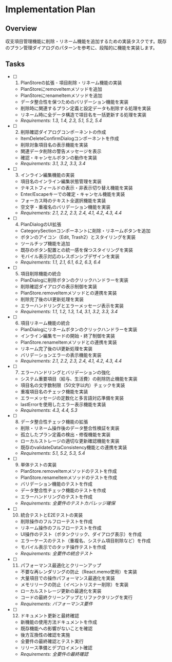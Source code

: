 # Implementation Plan

## Overview

収支項目管理機能に削除・リネーム機能を追加するための実装タスクです。既存のプラン管理ダイアログのパターンを参考に、段階的に機能を実装します。

## Tasks

- [ ] 1. PlanStoreの拡張 - 項目削除・リネーム機能の実装
  - PlanStoreにremoveItemメソッドを追加
  - PlanStoreにrenameItemメソッドを追加
  - データ整合性を保つためのバリデーション機能を実装
  - 削除時に関連するプラン定義と設定データも削除する処理を実装
  - リネーム時に全データ構造で項目名を一括更新する処理を実装
  - _Requirements: 1.3, 1.4, 2.3, 5.1, 5.2, 5.4_

- [ ] 2. 削除確認ダイアログコンポーネントの作成
  - ItemDeleteConfirmDialogコンポーネントを作成
  - 削除対象項目名の表示機能を実装
  - 関連データ削除の警告メッセージを表示
  - 確認・キャンセルボタンの動作を実装
  - _Requirements: 3.1, 3.2, 3.3, 3.4_

- [ ] 3. インライン編集機能の実装
  - 項目名のインライン編集状態管理を実装
  - テキストフィールドの表示・非表示切り替え機能を実装
  - Enter/Escapeキーでの確定・キャンセル機能を実装
  - フォーカス時のテキスト全選択機能を実装
  - 空文字・重複名のバリデーション機能を実装
  - _Requirements: 2.1, 2.2, 2.3, 2.4, 4.1, 4.2, 4.3, 4.4_

- [ ] 4. PlanDialogのUI拡張
  - CategorySectionコンポーネントに削除・リネームボタンを追加
  - ボタンのアイコン（Edit, Trash2）とスタイリングを実装
  - ツールチップ機能を追加
  - 既存のボタン配置との統一感を保つスタイリングを実装
  - モバイル表示対応のレスポンシブデザインを実装
  - _Requirements: 1.1, 2.1, 6.1, 6.2, 6.3, 6.4_

- [ ] 5. 項目削除機能の統合
  - PlanDialogに削除ボタンのクリックハンドラーを実装
  - 削除確認ダイアログの表示制御を実装
  - PlanStore.removeItemメソッドとの連携を実装
  - 削除完了後のUI更新処理を実装
  - エラーハンドリングとエラーメッセージ表示を実装
  - _Requirements: 1.1, 1.2, 1.3, 1.4, 3.1, 3.2, 3.3, 3.4_

- [ ] 6. 項目リネーム機能の統合
  - PlanDialogにリネームボタンのクリックハンドラーを実装
  - インライン編集モードの開始・終了制御を実装
  - PlanStore.renameItemメソッドとの連携を実装
  - リネーム完了後のUI更新処理を実装
  - バリデーションエラーの表示機能を実装
  - _Requirements: 2.1, 2.2, 2.3, 2.4, 4.1, 4.2, 4.3, 4.4_

- [ ] 7. エラーハンドリングとバリデーションの強化
  - システム重要項目（給与、生活費）の削除防止機能を実装
  - 項目名の文字数制限（50文字以内）チェックを実装
  - 重複項目名のチェック機能を実装
  - エラーメッセージの定数化と多言語対応準備を実装
  - lastErrorを使用したエラー表示機能を実装
  - _Requirements: 4.3, 4.4, 5.3_

- [ ] 8. データ整合性チェック機能の拡張
  - 削除・リネーム操作後のデータ整合性検証を実装
  - 孤立したプラン定義の検出・修復機能を実装
  - ローカルストレージの適切な更新確認機能を実装
  - 既存のvalidateDataConsistency機能との連携を実装
  - _Requirements: 5.1, 5.2, 5.3, 5.4_

- [ ] 9. 単体テストの実装
  - PlanStore.removeItemメソッドのテストを作成
  - PlanStore.renameItemメソッドのテストを作成
  - バリデーション機能のテストを作成
  - データ整合性チェック機能のテストを作成
  - エラーハンドリングのテストを作成
  - _Requirements: 全要件のテストカバレッジ確保_

- [ ] 10. 統合テストとE2Eテストの実装
  - 削除操作のフルフローテストを作成
  - リネーム操作のフルフローテストを作成
  - UI操作のテスト（ボタンクリック、ダイアログ表示）を作成
  - エラーケースのテスト（重複名、システム項目削除など）を作成
  - モバイル表示でのタッチ操作テストを作成
  - _Requirements: 全要件の統合テスト_

- [ ] 11. パフォーマンス最適化とクリーンアップ
  - 不要な再レンダリングの防止（React.memo使用）を実装
  - 大量項目での操作パフォーマンス最適化を実装
  - メモリリークの防止（イベントリスナー削除）を実装
  - ローカルストレージ更新の最適化を実装
  - コードの最終クリーンアップとリファクタリングを実行
  - _Requirements: パフォーマンス要件_

- [ ] 12. ドキュメント更新と最終確認
  - 新機能の使用方法ドキュメントを作成
  - 既存機能への影響がないことを確認
  - 後方互換性の確認を実施
  - 全要件の最終確認とテスト実行
  - リリース準備とデプロイメント確認
  - _Requirements: 全要件の最終確認_